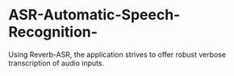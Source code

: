 # ASR-Automatic-Speech-Recognition-
Using Reverb-ASR, the application strives to offer robust verbose transcription of audio inputs.
